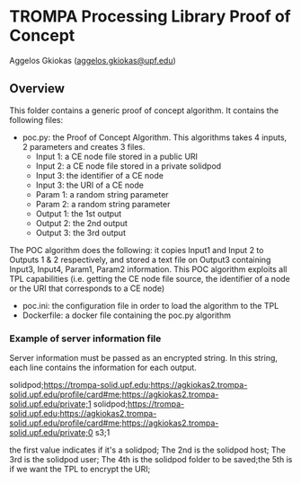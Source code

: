 # TROMPA Processing Library Proof of Concept

Aggelos Gkiokas (aggelos.gkiokas@upf.edu)

## Overview

This folder contains a generic proof of concept algorithm. It contains the following files:
- poc.py: the Proof of Concept Algorithm. This algorithms takes 4 inputs, 2 parameters and creates 3 files.
    - Input 1: a CE node file stored in a public URI
    - Input 2: a CE node file stored in a private solidpod
    - Input 3: the identifier of a CE node
    - Input 3: the URI of a CE node
    - Param 1: a random string parameter
    - Param 2: a random string parameter
    - Output 1: the 1st output
    - Output 2: the 2nd output
    - Output 3: the 3rd output 
    
The POC algorithm does the following: it copies Input1 and Input 2 to Outputs 1 & 2 respectively, and stored a text file on Output3 containing Input3, Input4, Param1, Param2 information. This POC algorithm exploits all TPL capabilities (i.e. getting the CE node file source, the identifier of a node or the URI that corresponds to a CE node)
      

- poc.ini: the configuration file in order to load the algorithm to the TPL
- Dockerfile: a docker file containing the poc.py algorithm


### Example of server information file

Server information must be passed as an encrypted string. In this string, each line contains the information for each output.

solidpod;https://trompa-solid.upf.edu;https://agkiokas2.trompa-solid.upf.edu/profile/card#me;https://agkiokas2.trompa-solid.upf.edu/private;1
solidpod;https://trompa-solid.upf.edu;https://agkiokas2.trompa-solid.upf.edu/profile/card#me;https://agkiokas2.trompa-solid.upf.edu/private;0
s3;1

the first value indicates if it's a solidpod; The 2nd is the solidpod host; The 3rd is the solidpod user; The 4th is the solidpod folder to be saved;the 5th is if we want the TPL to encrypt the URI;
